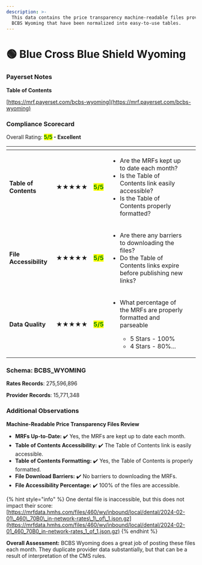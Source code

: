 ```yaml
---
description: >-
  This data contains the price transparency machine-readable files provided by
  BCBS Wyoming that have been normalized into easy-to-use tables.
---
```


# 🟢 Blue Cross Blue Shield Wyoming

### Payerset Notes

**Table of Contents**

[https://mrf.payerset.com/bcbs-wyoming](https://mrf.payerset.com/bcbs-wyoming)

### Compliance Scorecard

Overall Rating: <mark style="color:green;">**5/5**</mark>**&#x20;- Excellent**

<table data-view="cards"><thead><tr><th></th><th></th><th></th><th></th><th data-hidden data-card-cover data-type="files"></th></tr></thead><tbody><tr><td><strong>Table of Contents</strong></td><td><strong>★★★★★</strong></td><td><mark style="color:green;"><strong>5/5</strong></mark></td><td><ul><li>Are the MRFs kept up to date each month? </li><li>Is the Table of Contents link easily accessible?</li><li>Is the Table of Contents properly formatted?</li></ul></td><td></td></tr><tr><td><strong>File Accessibility</strong></td><td><strong>★★★★★</strong></td><td><mark style="color:green;"><strong>5/5</strong></mark></td><td><ul><li>Are there any barriers to downloading the files?</li><li>Do the Table of Contents links expire before publishing new links?</li></ul></td><td></td></tr><tr><td><strong>Data Quality</strong></td><td><strong>★★★★★</strong></td><td><mark style="color:green;"><strong>5/5</strong></mark></td><td><ul><li><p>What percentage of the MRFs are properly formatted and parseable</p><ul><li>5 Stars - 100%</li><li>4 Stars - 80%...</li></ul></li></ul></td><td></td></tr></tbody></table>

### Schema: BCBS\_WYOMING

**Rates Records**: 275,596,896

**Provider Records**: 15,771,348

### Additional Observations

**Machine-Readable Price Transparency Files Review**

* **MRFs Up-to-Date:** ✔️ Yes, the MRFs are kept up to date each month.
* **Table of Contents Accessibility:** ✔️ The Table of Contents link is easily accessible.
* **Table of Contents Formatting:** ✔️ Yes, the Table of Contents is properly formatted.
* **File Download Barriers:** ✔️ No barriers to downloading the MRFs.
* **File Accessibility Percentage:** ✔️ 100% of the files are accessible.

{% hint style="info" %}
One dental file is inaccessible, but this does not impact their score: [https://mrfdata.hmhs.com/files/460/wy/inbound/local/dental/2024-02-01\_460\_70B0\_in-network-rates\_1\_of\_1.json.gz](https://mrfdata.hmhs.com/files/460/wy/inbound/local/dental/2024-02-01_460_70B0_in-network-rates_1_of_1.json.gz)
{% endhint %}

**Overall Assessment:** BCBS Wyoming does a great job of posting these files each month. They duplicate provider data substantially, but that can be a result of interpretation of the CMS rules.
